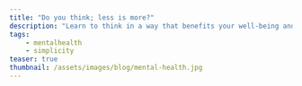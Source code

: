 ```yaml
---
title: "Do you think; less is more?"
description: "Learn to think in a way that benefits your well-being and makes you more productive"
tags:
    - mentalhealth
    - simplicity
teaser: true
thumbnail: /assets/images/blog/mental-health.jpg
---
```


